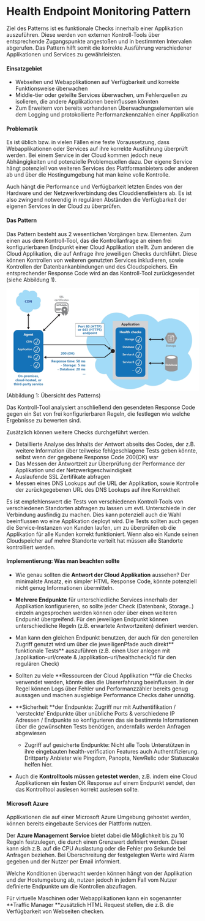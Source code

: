 # 

# Health Endpoint Monitoring Pattern

Ziel des Patterns ist es funktionale Checks innerhalb einer Applikation auszuführen. Diese werden von externen Kontroll-Tools über entsprechende Zugangspunkte angestoßen und in bestimmten Intervalen abgerufen. Das Pattern hilft somit die korrekte Ausführung verschiedener Applikationen und Services zu gewährleisten.

#### Einsatzgebiet

* Webseiten und Webapplikationen auf Verfügbarkeit und korrekte Funktionsweise überwachen
* Middle-tier oder geteilte Services überwachen, um Fehlerquellen zu isolieren, die andere Applikationen beeinflussen könnten
* Zum Erweitern von bereits vorhandenen Überwachungselementen wie dem Logging und protokollierte Performanzkennzahlen einer Applikation

#### Problematik

Es ist üblich bzw. in vielen Fällen eine feste Voraussetzung, dass Webapplikationen oder Services auf ihre korrekte Ausführung überprüft werden. Bei einem Service in der Cloud kommen jedoch neue Abhängigkeiten und potenzielle Problemquellen dazu. Der eigene Service hängt potenziell von weiteren Services des Plattformanbieters oder anderen ab und über die Hostingumgebung hat man keine volle Kontrolle.

Auch hängt die Performance und Verfügbarkeit letzten Endes von der Hardware und der Netzwerkverbindung des Clouddienstleisters ab. Es ist also zwingend notwendig in regulären Abständen die Verfügbarkeit der eigenen Services in der Cloud zu überprüfen.

#### Das Pattern

Das Pattern besteht aus 2 wesentlichen Vorgängen bzw. Elementen. Zum einen aus dem Kontroll-Tool, das die Kontrollanfrage an einen frei konfigurierbaren Endpunkt einer Cloud Applikation stellt. Zum anderen die Cloud Applikation, die auf Anfrage ihre jeweiligen Checks durchführt. Diese können Kontrollen von weiteren genutzten Services inkludieren, sowie Kontrollen der Datenbankanbindungen und des Cloudspeichers. Ein entsprechender Response Code wird an das Kontroll-Tool zurückgesendet \(siehe Abbildung 1\).

![](/assets/health_monitoring_1.jpg)\(Abbildung 1: Übersicht des Patterns\)

Das Kontroll-Tool analysiert anschließend den gesendeten Response Code gegen ein Set von frei konfigurierbaren Regeln, die festlegen wie welche Ergebnisse zu bewerten sind.

Zusätzlich können weitere Checks durchgeführt werden.

* Detaillierte Analyse des Inhalts der Antwort abseits des Codes, der z.B. weitere Information über teilweise fehlgeschlagene Tests geben könnte, selbst wenn der gegebene Response Code 200\(OK\) war
* Das Messen der Antwortzeit zur Überprüfung der Performance der Applikation und der Netzwerkgeschwindigkeit
* Auslaufende SSL Zertifikate abfragen
* Messen eines DNS Lookups auf die URL der Applikation, sowie Kontrolle der zurückgegebenen URL des DNS Lookups auf ihre Korrektheit 

Es ist empfehlenswert die Tests von verschiedenen Kontroll-Tools von verschiedenen Standorten abfragen zu lassen um evtl. Unterschiede in der Verbindung ausfindig zu machen. Dies kann potenziell auch die Wahl beeinflussen wo eine Applikation deployt wird. Die Tests sollten auch gegen die Service-Instanzen von Kunden laufen, um zu überprüfen ob die Applikation für alle Kunden korrekt funktioniert. Wenn also ein Kunde seinen Cloudspeicher auf mehre Standorte verteilt hat müssen alle Standorte kontrolliert werden.

#### Implementierung: Was man beachten sollte

* Wie genau sollten die **Antwort der Cloud Applikation** aussehen? Der minimalste Ansatz, ein simpler HTML Response Code, könnte potenziell nicht genug Informationen übermitteln.

* **Mehrere Endpunkte** für unterschiedliche Services innerhalb der Applikation konfigurieren, so sollte jeder Check \(Datenbank, Storage..\) einzeln angesprochen werden können oder über einen weiteren Endpunkt übergreifend. Für den jeweiligen Endpunkt können unterschiedliche Regeln \(z.B. erwartete Antwortzeiten\) definiert werden.

* Man kann den gleichen Endpunkt benutzen, der auch für den generellen Zugriff genutzt wird um über die jeweiligenPfade auch direkt** funktionale Tests** auszuführen \(z.B. einen User anlegen mit /applikation-url/create & /applikation-url/healthcheck/id für den regulären Check\)

* Sollten zu viele **Ressourcen der Cloud Applikation **für die Checks verwendet werden, könnte dies die Usererfahrung beeinflussen. In der Regel können Logs über Fehler und Performanzzähler bereits genug aussagen und machen ausgiebige Performance Checks daher unnötig.

* **Sicherheit **der Endpunkte: Zugriff nur mit Authentifikation / 'versteckte' Endpunkte über unübliche Ports & verschiedene IP Adressen / Endpunkte so konfigurieren das sie bestimmte Informationen über die gewünschten Tests benötigen, andernfalls werden Anfragen abgewiesen

  * Zugriff auf gesicherte Endpunkte: Nicht alle Tools Unterstützen in ihre eingebauten health-verification Features auch Authentifizierung. Drittparty Anbieter wie Pingdom, Panopta, NewRelic oder Statuscake helfen hier.

* Auch die **Kontrolltools müssen getestet werden**, z.B. indem eine Cloud Applikationen ein festen OK Response auf einem Endpunkt sendet, den das Kontrolltool auslesen korrekt auslesen sollte.

#### Microsoft Azure

Applikationen die auf einer Microsoft Azure Umgebung gehostet werden, können bereits eingebaute Services der Plattform nutzen.

Der **Azure Management Service** bietet dabei die Möglichkeit bis zu 10 Regeln festzulegen, die durch einen Grenzwert definiert werden. Dieser kann sich z.B. auf die CPU Auslastung oder die Fehler pro Sekunde bei Anfragen beziehen. Bei Überschreitung der festgelegten Werte wird Alarm gegeben und der Nutzer per Email informiert.

Welche Konditionen überwacht werden können hängt von der Applikation und der Hostumgebung ab, nutzen jedoch in jedem Fall vom Nutzer definierte Endpunkte um die Kontrollen abzufragen.

Für virtuelle Maschinen oder Webapplikationen kann ein sogenannter **Traffic Manager **zusätzlich HTML Request stellen, die z.B. die Verfügbarkeit von Webseiten checken.

